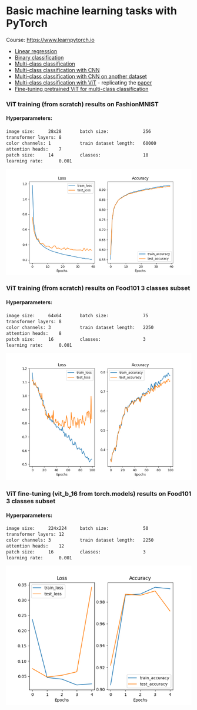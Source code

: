 # Basic machine learning tasks with PyTorch

Course: https://www.learnpytorch.io
- [Linear regression](linear_regression)
- [Binary classification](bin_classification)
- [Multi-class classification](multi_classification)
- [Multi-class classification with CNN](multi_class_cnn)
- [Multi-class classification with CNN on another dataset](multi_class_cnn_custom_dataset)
- [Multi-class classification with ViT](multi_class_vit) - replicating the [paper](https://arxiv.org/pdf/2010.11929)
- [Fine-tuning pretrained ViT for multi-class classification](fine_tuninng_multi_class_vit)

### ViT training (from scratch) results on FashionMNIST
#### Hyperparameters:
    image size:     28x28       batch size:             256         transformer layers: 8
    color channels: 1           train dataset length:   60000       attention heads:    7
    patch size:     14          classes:                10          learning rate:      0.001
![](multi_class_vit/results/vit_results_fashion_mnist.png)

### ViT training (from scratch) results on Food101 3 classes subset
#### Hyperparameters:
    image size:     64x64       batch size:             75          transformer layers: 8
    color channels: 3           train dataset length:   2250        attention heads:    8
    patch size:     16          classes:                3           learning rate:      0.001
![](multi_class_vit/results/vit_results_food101_w_decay_0001.png)

### ViT fine-tuning (vit_b_16 from torch.models) results on Food101 3 classes subset
#### Hyperparameters:
    image size:     224x224     batch size:             50          transformer layers: 12
    color channels: 3           train dataset length:   2250        attention heads:    12
    patch size:     16          classes:                3           learning rate:      0.001
![](fine_tuninng_multi_class_vit/results/vit_b_16_fine_tuning.png)

    